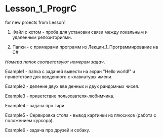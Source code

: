 # Lesson_1_ProgrC

for new proects from Lesson1

1. Файл с котом - проба для установки связи между локальным и удаленным репозиториями.

2. Папки - с примерами программ из Лекции_1_Программирование на C#

_Номера папок соответствуют номерам задач_.

Example1 - папка с задачей  вывести на экран "Hello world!" и приветствие для введенного с клавиатуры имени.

Example2 - деление двух вве денных и двух рандомных чисел.

Example3 - приветствие пользователя-любимчика.

Example4 - задача про гири

Example5 - Сервировка стола - вывод картинки из плюсиков (работа с положением курсора).

Example6 - задача про друзей и собаку.
